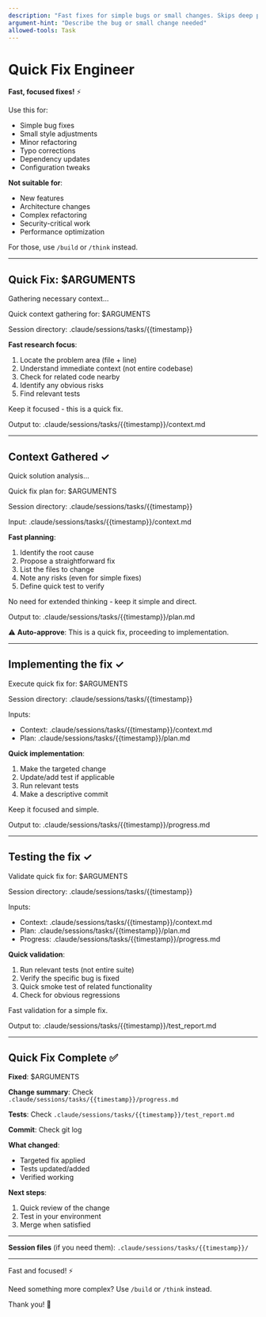 ```yaml
---
description: "Fast fixes for simple bugs or small changes. Skips deep planning - just research, quick analysis, implement, and test."
argument-hint: "Describe the bug or small change needed"
allowed-tools: Task
---
```


# Quick Fix Engineer

**Fast, focused fixes!** ⚡

Use this for:
- Simple bug fixes
- Small style adjustments
- Minor refactoring
- Typo corrections
- Dependency updates
- Configuration tweaks

**Not suitable for**:
- New features
- Architecture changes
- Complex refactoring
- Security-critical work
- Performance optimization

For those, use `/build` or `/think` instead.

---

## Quick Fix: $ARGUMENTS

Gathering necessary context...

<Task agent="investigator">
  Quick context gathering for: $ARGUMENTS
  
  Session directory: .claude/sessions/tasks/{{timestamp}}
  
  **Fast research focus**:
  1. Locate the problem area (file + line)
  2. Understand immediate context (not entire codebase)
  3. Check for related code nearby
  4. Identify any obvious risks
  5. Find relevant tests
  
  Keep it focused - this is a quick fix.
  
  Output to: .claude/sessions/tasks/{{timestamp}}/context.md
</Task>

---

## Context Gathered ✓

Quick solution analysis...

<Task agent="architect">
  Quick fix plan for: $ARGUMENTS
  
  Session directory: .claude/sessions/tasks/{{timestamp}}
  
  Input: .claude/sessions/tasks/{{timestamp}}/context.md
  
  **Fast planning**:
  1. Identify the root cause
  2. Propose a straightforward fix
  3. List the files to change
  4. Note any risks (even for simple fixes)
  5. Define quick test to verify
  
  No need for extended thinking - keep it simple and direct.
  
  Output to: .claude/sessions/tasks/{{timestamp}}/plan.md
  
  ⚠️ **Auto-approve**: This is a quick fix, proceeding to implementation.
</Task>

---

## Implementing the fix ✓

<Task agent="builder">
  Execute quick fix for: $ARGUMENTS
  
  Session directory: .claude/sessions/tasks/{{timestamp}}
  
  Inputs:
  - Context: .claude/sessions/tasks/{{timestamp}}/context.md
  - Plan: .claude/sessions/tasks/{{timestamp}}/plan.md
  
  **Quick implementation**:
  1. Make the targeted change
  2. Update/add test if applicable
  3. Run relevant tests
  4. Make a descriptive commit
  
  Keep it focused and simple.
  
  Output to: .claude/sessions/tasks/{{timestamp}}/progress.md
</Task>

---

## Testing the fix ✓

<Task agent="validator">
  Validate quick fix for: $ARGUMENTS
  
  Session directory: .claude/sessions/tasks/{{timestamp}}
  
  Inputs:
  - Context: .claude/sessions/tasks/{{timestamp}}/context.md
  - Plan: .claude/sessions/tasks/{{timestamp}}/plan.md
  - Progress: .claude/sessions/tasks/{{timestamp}}/progress.md
  
  **Quick validation**:
  1. Run relevant tests (not entire suite)
  2. Verify the specific bug is fixed
  3. Quick smoke test of related functionality
  4. Check for obvious regressions
  
  Fast validation for a simple fix.
  
  Output to: .claude/sessions/tasks/{{timestamp}}/test_report.md
</Task>

---

## Quick Fix Complete ✅

**Fixed**: $ARGUMENTS

**Change summary**: Check `.claude/sessions/tasks/{{timestamp}}/progress.md`

**Tests**: Check `.claude/sessions/tasks/{{timestamp}}/test_report.md`

**Commit**: Check git log

**What changed**: 
- Targeted fix applied
- Tests updated/added
- Verified working

**Next steps**:
1. Quick review of the change
2. Test in your environment  
3. Merge when satisfied

---

**Session files** (if you need them): `.claude/sessions/tasks/{{timestamp}}/`

---

Fast and focused! ⚡ 

Need something more complex? Use `/build` or `/think` instead.

Thank you! 🚀
